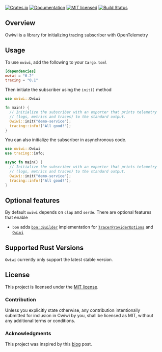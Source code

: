 [![Crates.io][crates-badge]][crates-url]
[![Documentation][docs-badge]][docs-url]
[![MIT licensed][mit-badge]][mit-license]
[![Build Status][actions-badge]][actions-url]

[crates-badge]: https://img.shields.io/crates/v/owiwi
[crates-url]: https://crates.io/crates/owiwi
[docs-badge]: https://img.shields.io/docsrs/owiwi/latest
[docs-url]: https://docs.rs/owiwi/latest/owiwi/
[mit-badge]: https://img.shields.io/badge/license-MIT-blue
[mit-license]: LICENSE
[actions-badge]: https://github.com/aklanti/owiwi/workflows/CI/badge.svg
[actions-url]: https://github.com/aklanti/owiwi/actions/workflows/main.yaml



## Overview

Owiwi is a library for initializing tracing subscriber with OpenTelemetry


## Usage

To use `owiwi`, add the following to your `Cargo.toml`

```toml
[dependencies]
owiwi = "0.2"
tracing = "0.1"
```

Then initiate the subscriber using the `init()` method

```rust
use owiwi::Owiwi

fn main() {
  // Initialize the subscriber with an exporter that prints telemetry
  // (logs, metrics and traces) to the standard output.
  Owiwi::init("demo-service");
  tracing::info!("All good!");
}
```

You can also initialize the subscriber in asynchronous code.

```rust
use owiwi::Owiwi
use tracing::info;

async fn main() {
  // Initialize the subscriber with an exporter that prints telemetry
  // (logs, metrics and traces) to the standard output.
  Owiwi::init("demo-service");
  tracing::info!("All good!");
}
```

## Optional features
By default `owiwi` depends on `clap` and `serde`. There are optional features that enable 
- `bon` adds [`bon::Builder`][bon-builder-url] implementation for [`TracerProviderOptions`][tracer-provider-doc] and [`Owiwi`][owiwi-doc]
## Supported Rust Versions
`Owiwi` currently only support the latest stable version.

## License

This project is licensed under the [MIT license](LICENSE).

### Contribution

Unless you explicitly state otherwise, any contribution intentionally submitted
for inclusion in Owiwi by you, shall be licensed as MIT, without any additional
terms or conditions.

### Acknowledgments
This project was inspired by this [blog][instrumenting-axum] post.


[bon-builder-url]: https://docs.rs/bon/latest/bon/derive.Builder.html
[tracer-provider-doc]: https://docs.rs/owiwi/latest/owiwi/provider/struct.TracerProviderOptions.html 
[owiwi-doc]: https://docs.rs/owiwi/latest/owiwi/struct.Owiwi.html
[instrumenting-axum]: https://determinate.systems/blog/instrumenting-axum/ 
